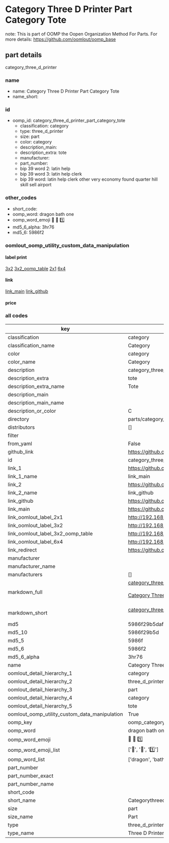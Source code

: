 # Category Three D Printer Part Category Tote  

note: This is part of OOMP the Oopen Organization Method For Parts. For more details: https://github.com/oomlout/oomp_base

##  part details
  



category_three_d_printer



### name
* name: Category Three D Printer Part Category Tote
* name_short: 
### id
* oomp_id: category_three_d_printer_part_category_tote
  * classification: category
  * type: three_d_printer
  * size: part
  * color: category
  * description_main: 
  * description_extra: tote
  * manufacturer: 
  * part_number: 
  * bip 39 word 2: latin help
  * bip 39 word 3: latin help clerk
  * bip 39 word: latin help clerk other very economy found quarter hill skill sell airport

### other_codes
* short_code: 
* oomp_word: dragon bath one
* oomp_word_emoji :dragon: :bath: :one:
* md5_6_alpha: 3hr76
* md5_6: 5986f2






### oomlout_oomp_utility_custom_data_manipulation
#### label print
[3x2](http://192.168.1.245:1112/?label=oomp%203hr76)
[3x2_oomp_table](http://192.168.1.108:1112/?label=oomp%203hr76)
[2x1](http://192.168.1.242:1112/?label=oomp%203hr76)
[6x4](http://192.168.1.55:1112/?label=oomp%203hr76)    

#### link

[link_main](https://github.com/oomlout/oomlout_oomp_version_1_messy/tree/main/parts/category_three_d_printer_part_category_tote) [link_github](https://github.com/oomlout/oomlout_oomp_version_1_messy/tree/main/parts/category_three_d_printer_part_category_tote)                             

#### price







### all codes 
| key | value |  
| --- | --- |  
| classification | category |  
| classification_name | Category |  
| color | category |  
| color_name | Category |  
| description | category_three_d_printer |  
| description_extra | tote |  
| description_extra_name | Tote |  
| description_main |  |  
| description_main_name |  |  
| description_or_color | C  |  
| directory | parts/category_three_d_printer_part_category_tote |  
| distributors | [] |  
| filter |  |  
| from_yaml | False |  
| github_link | https://github.com/oomlout/oomlout_oomp_part_src/tree/main/parts/category_three_d_printer_part_category_tote |  
| id | category_three_d_printer_part_category_tote |  
| link_1 | https://github.com/oomlout/oomlout_oomp_version_1_messy/tree/main/parts/category_three_d_printer_part_category_tote |  
| link_1_name | link_main |  
| link_2 | https://github.com/oomlout/oomlout_oomp_version_1_messy/tree/main/parts/category_three_d_printer_part_category_tote |  
| link_2_name | link_github |  
| link_github | https://github.com/oomlout/oomlout_oomp_version_1_messy/tree/main/parts/category_three_d_printer_part_category_tote |  
| link_main | https://github.com/oomlout/oomlout_oomp_version_1_messy/tree/main/parts/category_three_d_printer_part_category_tote |  
| link_oomlout_label_2x1 | http://192.168.1.242:1112/?label=oomp%203hr76 |  
| link_oomlout_label_3x2 | http://192.168.1.245:1112/?label=oomp%203hr76 |  
| link_oomlout_label_3x2_oomp_table | http://192.168.1.108:1112/?label=oomp%203hr76 |  
| link_oomlout_label_6x4 | http://192.168.1.55:1112/?label=oomp%203hr76 |  
| link_redirect | https://github.com/oomlout/oomlout_oomp_version_1_messy/tree/main/parts/category_three_d_printer_part_category_tote |  
| manufacturer |  |  
| manufacturer_name |  |  
| manufacturers | [] |  
| markdown_full | [category_three_d_printer_part_category_tote](none)<br>[](none)<br>[Category Three D Printer Part Category Tote](none)<br><br> |  
| markdown_short | [category_three_d_printer_part_category_tote](none)<br><br> |  
| md5 | 5986f29b5daf6b8518f979d054dac3eb |  
| md5_10 | 5986f29b5d |  
| md5_5 | 5986f |  
| md5_6 | 5986f2 |  
| md5_6_alpha | 3hr76 |  
| name | Category Three D Printer Part Category Tote |  
| oomlout_detail_hierarchy_1 | category |  
| oomlout_detail_hierarchy_2 | three_d_printer |  
| oomlout_detail_hierarchy_3 | part |  
| oomlout_detail_hierarchy_4 | category |  
| oomlout_detail_hierarchy_5 | tote |  
| oomlout_oomp_utility_custom_data_manipulation | True |  
| oomp_key | oomp_category_three_d_printer_part_category_tote |  
| oomp_word | dragon bath one |  
| oomp_word_emoji | :dragon: :bath: :one: |  
| oomp_word_emoji_list | [':dragon:', ':bath:', ':one:'] |  
| oomp_word_list | ['dragon', 'bath', 'one'] |  
| part_number |  |  
| part_number_exact |  |  
| part_number_name |  |  
| short_code |  |  
| short_name | Categorythreedprinter |  
| size | part |  
| size_name | Part |  
| type | three_d_printer |  
| type_name | Three D Printer |  
